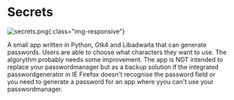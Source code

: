 # Secrets

![secrets.png](https://https://unicornyrainbow.github.io/Secrets/secrets.png){:class="img-responsive"}

A small app written in Python, Gtk4 and Libadwaita that can generate passwords.
Users are able to choose what characters they want to use.
The algorythm probably needs some improvement.
The app is NOT intended to replace your passwordmanager but as a backup solution if the integrated passwordgenerator in IE Firefox doesn't recognise the password field or you need to generate a password for an app where yyou can't use your passwordmanager.
